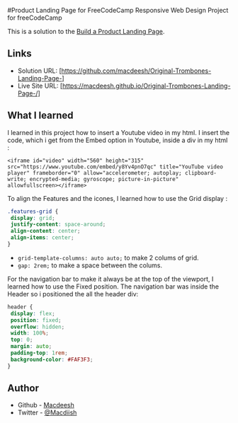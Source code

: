 #Product Landing Page for FreeCodeCamp
Responsive Web Design Project for freeCodeCamp

This is a solution to the [Build a Product Landing Page](https://www.freecodecamp.org/learn/responsive-web-design/responsive-web-design-projects/build-a-product-landing-page). 

## Links

- Solution URL: [https://github.com/macdeesh/Original-Trombones-Landing-Page-]
- Live Site URL: [https://macdeesh.github.io/Original-Trombones-Landing-Page-/]

## What I learned

I learned in this project how to insert a Youtube video in my html. I insert the code, which i get from the Embed option in Youtube, inside a div in my html :

```
<iframe id="video" width="560" height="315" src="https://www.youtube.com/embed/y8Yv4pnO7qc" title="YouTube video player" frameborder="0" allow="accelerometer; autoplay; clipboard-write; encrypted-media; gyroscope; picture-in-picture" allowfullscreen></iframe>
```  

To align the Features and the icones, I learned how to use the Grid display : 

  ```css
 .features-grid {
   display: grid;
   justify-content: space-around;
   align-content: center;
   align-items: center;
  } 
  ```
  -  ```grid-template-columns: auto auto;``` to make 2 colums of grid.
  -  ```gap: 2rem;``` to make a space between the colums.


  For the navigation bar to make it always be at the top of the viewport, I learned how to use the Fixed position. The navigation bar was inside the Header so i positioned the all the header div:
  
  ```css
  header {
   display: flex;
   position: fixed;
   overflow: hidden;
   width: 100%;
   top: 0;
   margin: auto;
   padding-top: 1rem;
   background-color: #FAF3F3;
  }
  ```
  
## Author

- Github - [Macdeesh](https://github.com/macdeesh)
- Twitter - [@Macdiish](https://twitter.com/Macdiish)
